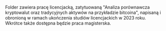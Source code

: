 Folder zawiera pracę licencjacką, zatytuowaną "Analiza porównawcza kryptowalut oraz tradycyjnych aktywów na przykładzie bitcoina", napisaną i obronioną w ramach ukończenia studiów licencjackich w 2023 roku.
Wkrótce także dostępna będzie praca magisterska.
